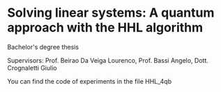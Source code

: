 # Solving linear systems: A quantum approach with the HHL algorithm
 Bachelor's degree thesis

Supervisors: Prof. Beirao Da Veiga Lourenco, Prof. Bassi Angelo, Dott. Crognaletti Giulio

You can find the code of experiments in the file HHL_4qb
